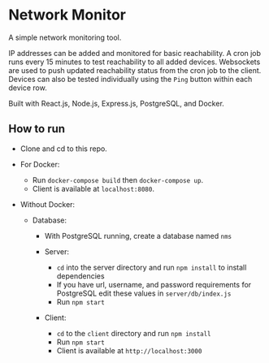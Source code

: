 # Network Monitor

A simple network monitoring tool.

IP addresses can be added and monitored for basic reachability. A cron job runs every 15 minutes to test reachability to all added devices. Websockets are used to push updated reachability status from the cron job to the client. Devices can also be tested individually using the `Ping` button within each device row.

Built with React.js, Node.js, Express.js, PostgreSQL, and Docker.

## How to run

- Clone and cd to this repo.
- For Docker:

  - Run `docker-compose build` then `docker-compose up`.
  - Client is available at `localhost:8080`.

- Without Docker:

  - Database:

    - With PostgreSQL running, create a database named `nms`

    - Server:

      - `cd` into the server directory and run `npm install` to install dependencies
      - If you have url, username, and password requirements for PostgreSQL edit these values in `server/db/index.js`
      - Run `npm start`

    - Client:
      - `cd` to the `client` directory and run `npm install`
      - Run `npm start`
      - Client is available at `http://localhost:3000`
